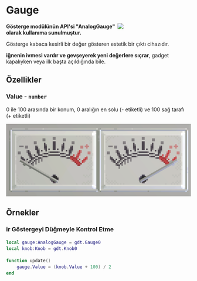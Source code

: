 # Gauge

<img src="https://docs.retrogadgets.game/api/modules/Gauge.png" width="200" align="right">

**Gösterge modülünün API'si "AnalogGauge" olarak kullanıma sunulmuştur.**

Gösterge kabaca kesirli bir değer gösteren estetik bir çıktı cihazıdır.

**iğnenin ivmesi vardır ve gevşeyerek yeni değerlere sıçrar**, gadget kapalıyken veya ilk başta açıldığında bile.

## Özellikler

### Value - `number`
0 ile 100 arasında bir konum, 0 aralığın en solu (- etiketli) ve 100 sağ tarafı (+ etiketli)

![Göstergenin uç noktaları](../../../assets/docs/Gauge/Gauge.png)


## Örnekler

### ir Göstergeyi Düğmeyle Kontrol Etme
```lua
local gauge:AnalogGauge = gdt.Gauge0
local knob:Knob = gdt.Knob0

function update()
	gauge.Value = (knob.Value + 100) / 2
end
```
